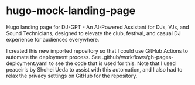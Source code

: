 # hugo-mock-landing-page

Hugo landing page for DJ-GPT - An AI-Powered Assistant for DJs, VJs, and Sound Technicians, designed to elevate the club, festival, and casual DJ experience for audiences everywhere.

I created this new imported repository so that I could use GitHub Actions to automate the deployment process. See .github/workflows/gh-pages-deployment.yaml to see the code that is used for this. Note that I used peaceiris by Shohei Ueda to assist with this automation, and I also had to relax the privacy settings on GitHub for the repository.
